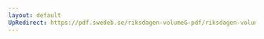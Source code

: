 ```yaml
---
layout: default
UpRedirect: https://pdf.swedeb.se/riksdagen-volumeG-pdf/riksdagen-volumeG-pdf/data/197778/reg_197778__reg_02/reg_197778__reg_02_0271.pdf
---
```

